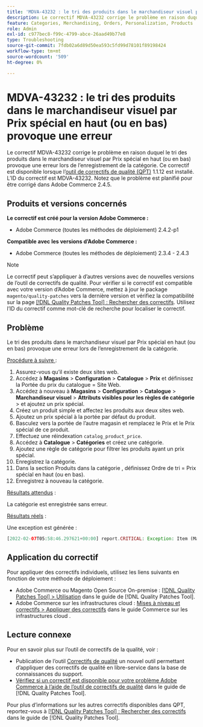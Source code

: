 ```yaml
---
title: 'MDVA-43232 : le tri des produits dans le marchandiseur visuel par Prix spécial en haut (ou en bas) provoque une erreur'
description: Le correctif MDVA-43232 corrige le problème en raison duquel le tri des produits dans le marchandiseur visuel par Prix spécial en haut (ou en bas) provoque une erreur lors de l’enregistrement de la catégorie. Ce correctif est disponible lorsque l’outil [Outil de correctifs de la qualité (QPT)](https://experienceleague.adobe.com/en/docs/commerce-operations/tools/quality-patches-tool/quality-patches-tool-to-self-serve-quality-patches) 1.1.12 est installé. L’ID du correctif est MDVA-43232. Notez que le problème est planifié pour être corrigé dans Adobe Commerce 2.4.5.
feature: Categories, Merchandising, Orders, Personalization, Products
role: Admin
exl-id: c977bec8-f99c-4799-abce-26aad49b77e8
type: Troubleshooting
source-git-commit: 7fdb02a6d89d50ea593c5fd99d78101f89198424
workflow-type: tm+mt
source-wordcount: '509'
ht-degree: 0%

---
```


# MDVA-43232 : le tri des produits dans le marchandiseur visuel par Prix spécial en haut (ou en bas) provoque une erreur

Le correctif MDVA-43232 corrige le problème en raison duquel le tri des produits dans le marchandiseur visuel par Prix spécial en haut (ou en bas) provoque une erreur lors de l’enregistrement de la catégorie. Ce correctif est disponible lorsque l’[outil de correctifs de qualité (QPT)](https://experienceleague.adobe.com/en/docs/commerce-operations/tools/quality-patches-tool/quality-patches-tool-to-self-serve-quality-patches) 1.1.12 est installé. L’ID du correctif est MDVA-43232. Notez que le problème est planifié pour être corrigé dans Adobe Commerce 2.4.5.

## Produits et versions concernés

**Le correctif est créé pour la version Adobe Commerce :**

* Adobe Commerce (toutes les méthodes de déploiement) 2.4.2-p1

**Compatible avec les versions d’Adobe Commerce :**

* Adobe Commerce (toutes les méthodes de déploiement) 2.3.4 - 2.4.3

>[!NOTE]
>
>Le correctif peut s’appliquer à d’autres versions avec de nouvelles versions de l’outil de correctifs de qualité. Pour vérifier si le correctif est compatible avec votre version d’Adobe Commerce, mettez à jour le package `magento/quality-patches` vers la dernière version et vérifiez la compatibilité sur la page [[!DNL Quality Patches Tool] : Rechercher des correctifs](https://experienceleague.adobe.com/en/docs/commerce-operations/tools/quality-patches-tool/quality-patches-tool-to-self-serve-quality-patches). Utilisez l’ID du correctif comme mot-clé de recherche pour localiser le correctif.

## Problème

Le tri des produits dans le marchandiseur visuel par Prix spécial en haut (ou en bas) provoque une erreur lors de l’enregistrement de la catégorie.

<u>Procédure à suivre </u> :

1. Assurez-vous qu’il existe deux sites web.
1. Accédez à **Magasins** > **Configuration** > **Catalogue** > **Prix** et définissez la Portée du prix du catalogue = Site Web.
1. Accédez à nouveau à **Magasins** > **Configuration** > **Catalogue** > **Marchandiseur visuel** > **Attributs visibles pour les règles de catégorie** > et ajoutez un prix spécial.
1. Créez un produit simple et affectez les produits aux deux sites web.
1. Ajoutez un prix spécial à la portée par défaut du produit.
1. Basculez vers la portée de l’autre magasin et remplacez le Prix et le Prix spécial de ce produit.
1. Effectuez une réindexation `catalog_product_price`.
1. Accédez à **Catalogue** > **Catégories** et créez une catégorie.
1. Ajoutez une règle de catégorie pour filtrer les produits ayant un prix spécial.
1. Enregistrez la catégorie.
1. Dans la section Produits dans la catégorie , définissez Ordre de tri = Prix spécial en haut (ou en bas).
1. Enregistrez à nouveau la catégorie.

<u>Résultats attendus</u> :

La catégorie est enregistrée sans erreur.

<u>Résultats réels</u> :

Une exception est générée :

```php
[2022-02-07T05:58:46.297621+00:00] report.CRITICAL: Exception: Item (Magento\Catalog\Model\Product\Interceptor) with the same ID "1" already exists. in /lib/internal/Magento/Framework/Data/Collection.php:407
```

## Application du correctif

Pour appliquer des correctifs individuels, utilisez les liens suivants en fonction de votre méthode de déploiement :

* Adobe Commerce ou Magento Open Source On-premise : [[!DNL Quality Patches Tool] > Utilisation](/help/tools/quality-patches-tool/usage.md) dans le guide de [!DNL Quality Patches Tool].
* Adobe Commerce sur les infrastructures cloud : [Mises à niveau et correctifs > Appliquer des correctifs](https://experienceleague.adobe.com/docs/commerce-cloud-service/user-guide/develop/upgrade/apply-patches.html) dans le guide Commerce sur les infrastructures cloud .

## Lecture connexe

Pour en savoir plus sur l’outil de correctifs de la qualité, voir :

* Publication de l’outil [Correctifs de qualité](https://experienceleague.adobe.com/en/docs/commerce-operations/tools/quality-patches-tool/quality-patches-tool-to-self-serve-quality-patches) un nouvel outil permettant d’appliquer des correctifs de qualité en libre-service dans la base de connaissances du support.
* [Vérifiez si un correctif est disponible pour votre problème Adobe Commerce à l’aide de l’outil de correctifs de qualité](/help/tools/quality-patches-tool/patches-available-in-qpt/check-patch-for-magento-issue-with-magento-quality-patches.md) dans le guide de [!DNL Quality Patches Tool].

Pour plus d’informations sur les autres correctifs disponibles dans QPT, reportez-vous à [[!DNL Quality Patches Tool] : Rechercher des correctifs](https://experienceleague.adobe.com/tools/commerce-quality-patches/index.html) dans le guide de [!DNL Quality Patches Tool].
